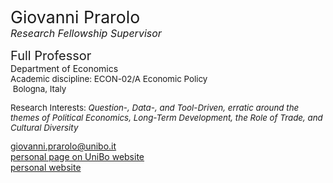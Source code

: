 <span class="indented" style="font-size: 20pt; color: var(--global-theme-color);"> Giovanni Prarolo </span> <br> <span class="indented" style="font-size: 12pt; color: var(--global-theme-color);"> <i>Research Fellowship Supervisor</i> </span>

<span class="indented" style="font-size: 15pt;"> Full Professor </span> <br> <span class="indented"> Department of Economics </span> <br> <span class="indented" style="font-size: 10pt;"> Academic discipline: ECON-02/A Economic Policy </span> <br> <span class="indented" style="font-size: 10pt;"> <i class="fa-solid fa-location-dot"></i> &nbsp;Bologna, Italy</span>

<p class="indented" style="font-size: 10pt;"> Research Interests: <i> Question-, Data-, and Tool-Driven, erratic around the themes of Political Economics, Long-Term Development, the Role of Trade, and Cultural Diversity </i></p>

<div class="icon-link indented">
  <i class="fa-solid fa-envelope fa-fw"></i>
  <a href="mailto:giovanni.prarolo@unibo.it">giovanni.prarolo@unibo.it</a>
</div>

<div class="icon-link indented">
  <i class="fa-solid fa-landmark fa-fw"></i>
  <a href="https://www.unibo.it/sitoweb/giovanni.prarolo/en">personal page on UniBo website</a>
</div>

<div class="icon-link indented">
  <i class="fa-solid fa-globe fa-fw"></i>
  <a href="https://sites.google.com/site/giovanniprarolo/">personal website</a>
</div>
